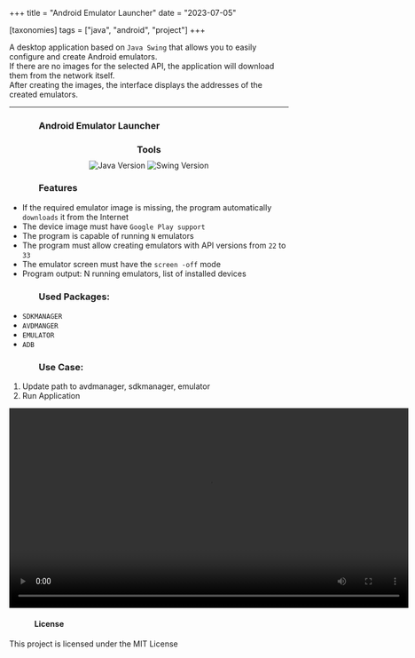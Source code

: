 +++
title = "Android Emulator Launcher"
date = "2023-07-05"

[taxonomies]
tags = ["java", "android", "project"]
+++

A desktop application based on `Java Swing` that allows you to easily configure and create Android emulators.  
If there are no images for the selected API, the application will download them from the network itself.  
After creating the images, the interface displays the addresses of the created emulators.  

<!-- more -->
---

### &emsp;&emsp;&emsp; Android Emulator Launcher

<h3 style="text-align:center; margin-bottom:8px;">Tools</h3>
<p align="center" style="margin:0; padding:0;">
  <img style="display:inline-block; vertical-align:middle;"
       src="https://img.shields.io/badge/java-21%20-green" alt="Java Version"/>
  <img style="display:inline-block; vertical-align:middle;"
       src="https://img.shields.io/badge/java_swing%20-orange" alt="Swing Version"/>
</p>

### &emsp;&emsp;&emsp; Features
* If the required emulator image is missing, the program automatically `downloads` it from the Internet
* The device image must have `Google Play support`
* The program is capable of running `N` emulators
* The program must allow creating emulators with API versions from `22` to `33`
* The emulator screen must have the `screen -off` mode
* Program output: N running emulators, list of installed devices

### &emsp;&emsp;&emsp; Used Packages:
* `SDKMANAGER`
* `AVDMANGER`
* `EMULATOR`
* `ADB`

### &emsp;&emsp;&emsp; Use Case:
1. Update path to avdmanager, sdkmanager, emulator
2. Run Application

<video controls width="720">
<source src="/media/java_swing_android_emulator_launcher.webm" type="video/webm" />
</video>


#### &emsp;&emsp;&emsp; **License**
This project is licensed under the MIT License 